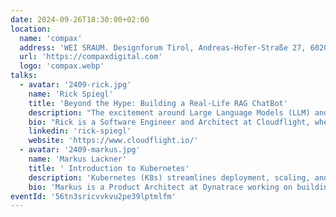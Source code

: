 ```yaml
---
date: 2024-09-26T18:30:00+02:00
location:
  name: 'compax'
  address: 'WEI SRAUM. Designforum Tirol, Andreas-Hofer-Straße 27, 6020 Innsbruck'
  url: 'https://compaxdigital.com'
  logo: 'compax.webp'
talks:
  - avatar: '2409-rick.jpg'
    name: 'Rick Spiegl'
    title: 'Beyond the Hype: Building a Real-Life RAG ChatBot'
    description: "The excitement around Large Language Models (LLM) and Generative AI (GenAI) has finally reached businesses everywhere, all dealing with data in different formats and qualities. In this talk, I'll walk you through a Retrieval Augmented Generation (RAG) ChatBot project using Azure Cloud infrastructure with Confluence and Jira as data sources. We'll cover the journey from initial idea to a working minimum viable product (MVP), sharing technical challenges architectural decisions, and lessons learned along the way. This talk will balance technical details with business requirements, providing a practical overview of what it takes to build a RAG ChatBot. Join me for some insights, real-world experiences, and a few laughs as we navigate the world of GenAI together."
    bio: "Rick is a Software Engineer and Architect at Cloudflight, where he provides technical leadership to both customers and team members. With a solid background in the JVM ecosystem, working extensively with Java, Kotlin, and Spring Boot, Rick has spent the last year expanding his expertise to include cloud-native application development, focusing on Generative AI solutions primarily on Azure. When he's not pushing the boundaries of technology at work, he enjoys the tranquility of the mountains."
    linkedin: 'rick-spiegl'
    website: 'https://www.cloudflight.io/'
  - avatar: '2409-markus.jpg'
    name: 'Markus Lackner'
    title: ' Introduction to Kubernetes'
    description: 'Kubernetes (K8s) streamlines deployment, scaling, and management of containerized applications. In this talk, we’ll explore the history of Kubernetes, talk about the relationship with Docker and look at some of the core concepts. Several live demos will also be presented.'
    bio: 'Markus is a Product Architect at Dynatrace working on building an internal platform delivering Dynatrace Services into a multi-cloud, multi-tenant environment based on Kubernetes. With 25 years of experience starting as a Java Developer, followed by many years as Software Architect he is nowadays focused on CI/CD and Kubernetes.'
eventId: '56tn3sricvvkvu2pe39lptmlfm'
---
```

